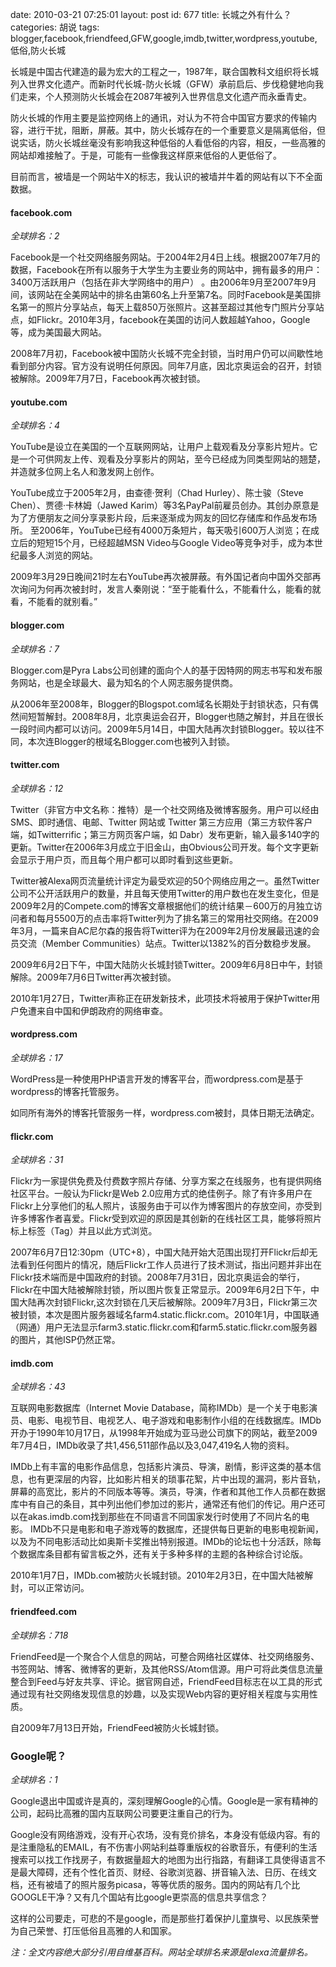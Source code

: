 date: 2010-03-21 07:25:01
layout: post
id: 677
title: 长城之外有什么？
categories: 胡说
tags: blogger,facebook,friendfeed,GFW,google,imdb,twitter,wordpress,youtube,低俗,防火长城

长城是中国古代建造的最为宏大的工程之一，1987年，联合国教科文组织将长城列入世界文化遗产。而新时代长城-防火长城（GFW）承前启后、步伐稳健地向我们走来，个人预测防火长城会在2087年被列入世界信息文化遗产而永垂青史。

防火长城的作用主要是监控网络上的通讯，对认为不符合中国官方要求的传输内容，进行干扰，阻断，屏蔽。其中，防火长城存在的一个重要意义是隔离低俗，但说实话，防火长城丝毫没有影响我这种低俗的人看低俗的内容，相反，一些高雅的网站却难接触了。于是，可能有一些像我这样原来低俗的人更低俗了。

目前而言，被墙是一个网站牛X的标志，我认识的被墙并牛着的网站有以下不全面数据。



#### facebook.com



_全球排名：2_

Facebook是一个社交网络服务网站。于2004年2月4日上线。根据2007年7月的数据，Facebook在所有以服务于大学生为主要业务的网站中，拥有最多的用户：3400万活跃用户（包括在非大学网络中的用户） 。由2006年9月至2007年9月间，该网站在全美网站中的排名由第60名上升至第7名。同时Facebook是美国排名第一的照片分享站点，每天上载850万张照片。这甚至超过其他专门照片分享站点，如Flickr。2010年3月，facebook在美国的访问人数超越Yahoo，Google等，成为美国最大网站。

2008年7月初，Facebook被中国防火长城不完全封锁，当时用户仍可以间歇性地看到部分内容。官方没有说明任何原因。同年7月底，因北京奥运会的召开，封锁被解除。2009年7月7日，Facebook再次被封锁。



#### youtube.com



_全球排名：4_

YouTube是设立在美国的一个互联网网站，让用户上载观看及分享影片短片。它是一个可供网友上传、观看及分享影片的网站，至今已经成为同类型网站的翘楚，并造就多位网上名人和激发网上创作。

YouTube成立于2005年2月，由查德·贺利（Chad Hurley）、陈士骏（Steve Chen）、贾德·卡林姆（Jawed Karim）等3名PayPal前雇员创办。其创办原意是为了方便朋友之间分享录影片段，后来逐渐成为网友的回忆存储库和作品发布场所。
至2006年，YouTube已经有4000万条短片，每天吸引600万人浏览；在成立后的短短15个月，已经超越MSN Video与Google Video等竞争对手，成为本世纪最多人浏览的网站。

2009年3月29日晚间21时左右YouTube再次被屏蔽。有外国记者向中国外交部再次询问为何再次被封时，发言人秦刚说：“至于能看什么，不能看什么，能看的就看，不能看的就别看。”



#### blogger.com



_全球排名：7_

Blogger.com是Pyra Labs公司创建的面向个人的基于因特网的网志书写和发布服务网站，也是全球最大、最为知名的个人网志服务提供商。

从2006年至2008年，Blogger的Blogspot.com域名长期处于封锁状态，只有偶然间短暂解封。2008年8月，北京奥运会召开，Blogger也随之解封，并且在很长一段时间内都可以访问。2009年5月14日，中国大陆再次封锁Blogger。较以往不同，本次连Blogger的根域名Blogger.com也被列入封锁。



#### twitter.com



_全球排名：12_

Twitter（非官方中文名称：推特）是一个社交网络及微博客服务。用户可以经由SMS、即时通信、电邮、Twitter 网站或 Twitter 第三方应用（第三方软件客户端，如Twitterrific；第三方网页客户端，如 Dabr）发布更新，输入最多140字的更新。Twitter在2006年3月成立于旧金山，由Obvious公司开发。每个文字更新会显示于用户页，而且每个用户都可以即时看到这些更新。

Twitter被Alexa网页流量统计评定为最受欢迎的50个网络应用之一。虽然Twitter公司不公开活跃用户的数量，并且每天使用Twitter的用户数也在发生变化，但是2009年2月的Compete.com的博客文章根据他们的统计结果－600万的月独立访问者和每月5500万的点击率将Twitter列为了排名第三的常用社交网络。在2009年3月，一篇来自AC尼尔森的报告将Twitter评为在2009年2月份发展最迅速的会员交流（Member Communities）站点。Twitter以1382%的百分数稳步发展。

2009年6月2日下午，中国大陆防火长城封锁Twitter。2009年6月8日中午，封锁解除。2009年7月6日Twitter再次被封锁。

2010年1月27日，Twitter声称正在研发新技术，此项技术将被用于保护Twitter用户免遭来自中国和伊朗政府的网络审查。



#### wordpress.com



_全球排名：17_

WordPress是一种使用PHP语言开发的博客平台，而wordpress.com是基于wordpress的博客托管服务。

如同所有海外的博客托管服务一样，wordpress.com被封，具体日期无法确定。



#### flickr.com



_全球排名：31_

Flickr为一家提供免费及付费数字照片存储、分享方案之在线服务，也有提供网络社区平台。一般认为Flickr是Web 2.0应用方式的绝佳例子。除了有许多用户在Flickr上分享他们的私人照片，该服务由于可以作为博客图片的存放空间，亦受到许多博客作者喜爱。Flickr受到欢迎的原因是其创新的在线社区工具，能够将照片标上标签（Tag）并且以此方式浏览。

2007年6月7日12:30pm（UTC+8），中国大陆开始大范围出现打开Flickr后却无法看到任何图片的情况，随后Flickr工作人员进行了技术测试，指出问题并非出在Flickr技术端而是中国政府的封锁。2008年7月31日，因北京奥运会的举行，Flickr在中国大陆被解除封锁，所以图片恢复正常显示。2009年6月2日下午，中国大陆再次封锁Flickr,这次封锁在几天后被解除。2009年7月3日，Flickr第三次被封锁，本次是图片服务器域名farm4.static.flickr.com。2010年1月，中国联通（网通）用户无法显示farm3.static.flickr.com和farm5.static.flickr.com服务器的图片，其他ISP仍然正常。



#### imdb.com



_全球排名：43_

互联网电影数据库（Internet Movie Database，简称IMDb）是一个关于电影演员、电影、电视节目、电视艺人、电子游戏和电影制作小组的在线数据库。IMDb开办于1990年10月17日，从1998年开始成为亚马逊公司旗下的网站，截至2009年7月4日，IMDb收录了共1,456,511部作品以及3,047,419名人物的资料。

IMDb上有丰富的电影作品信息，包括影片演员、导演，剧情，影评这类的基本信息，也有更深层的内容，比如影片相关的琐事花絮，片中出现的漏洞，影片音轨，屏幕的高宽比，影片的不同版本等等。演员，导演，作者和其他工作人员都在数据库中有自己的条目，其中列出他们参加过的影片，通常还有他们的传记。用户还可以在akas.imdb.com找到那些在不同语言不同国家发行时使用了不同片名的电影。
IMDb不只是电影和电子游戏等的数据库，还提供每日更新的电影电视新闻，以及为不同电影活动比如奥斯卡奖推出特别报道。IMDb的论坛也十分活跃，除每个数据库条目都有留言板之外，还有关于多种多样的主题的各种综合讨论版。

2010年1月7日，IMDb.com被防火长城封锁。2010年2月3日，在中国大陆被解封，可以正常访问。



#### friendfeed.com



_全球排名：718_

FriendFeed是一个聚合个人信息的网站，可整合网络社区媒体、社交网络服务、书签网站、博客、微博客的更新，及其他RSS/Atom信源。用户可将此类信息流量整合到Feed与好友共享、评论。据官网自述，FriendFeed目标志在以工具的形式通过现有社交网络发现信息的妙趣，以及实现Web内容的更好相关程度与实用性质。

自2009年7月13日开始，FriendFeed被防火长城封锁。



### Google呢？



_全球排名：1_

Google退出中国或许是真的，深刻理解Google的心情。Google是一家有精神的公司，起码比高雅的国内互联网公司要更注重自己的行为。

Google没有网络游戏，没有开心农场，没有竞价排名，本身没有低级内容。有的是注重隐私的EMAIL，有不伤害小网站利益尊重版权的谷歌音乐，有便利的生活搜索可以找工作找房子，有数据量超大的地图为出行指路，有翻译工具使得语言不是最大障碍，还有个性化首页、财经、谷歌浏览器、拼音输入法、日历、在线文档，还有被墙了的照片服务picasa，等等优质的服务。国内的网站有几个比GOOGLE干净？又有几个国站有比google更崇高的信息共享信念？

这样的公司要走，可悲的不是google，而是那些打着保护儿童旗号、以民族荣誉为自己荣誉、打压低俗且高雅的人和国家。

_注：全文内容绝大部分引用自维基百科。网站全球排名来源是alexa流量排名。_
